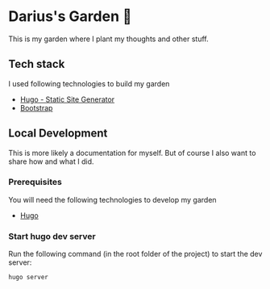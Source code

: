 # Darius's Garden 🌳

This is my garden where I plant my thoughts and other stuff.

## Tech stack

I used following technologies to build my garden

- [Hugo - Static Site Generator](https://gohugo.io/)
- [Bootstrap](https://getbootstrap.com/)

## Local Development

This is more likely a documentation for myself. But of course I also want to
share how and what I did.

### Prerequisites

You will need the following technologies to develop my garden

- [Hugo](https://gohugo.io/)

### Start hugo dev server

Run the following command (in the root folder of the project) to start the dev
server:

```shell
hugo server
```
